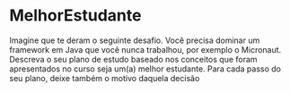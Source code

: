 # MelhorEstudante
Imagine que te deram o seguinte desafio. Você precisa dominar um framework em Java que você nunca trabalhou, por exemplo o Micronaut. Descreva o seu plano de estudo baseado nos conceitos que foram apresentados no curso seja um(a) melhor estudante. Para cada passo do seu plano, deixe também o motivo daquela decisão
